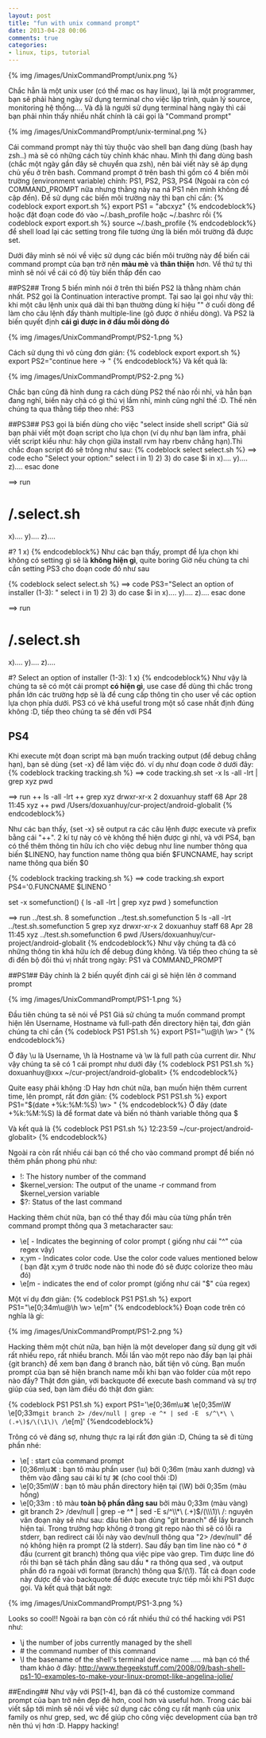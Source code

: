 ```yaml
---
layout: post
title: "fun with unix command prompt"
date: 2013-04-28 00:06
comments: true
categories: 
- linux, tips, tutorial
---
```


{% img /images/UnixCommandPrompt/unix.png %}

Chắc hẳn là một unix user (có thể mac os hay linux), lại là một programmer, bạn sẽ phải hàng ngày sử dụng terminal cho việc lập trình, quản lý source, monitoring hệ thống.... Và đã là người sử dụng terminal hàng ngày thì cái bạn phải nhìn thấy nhiều nhất chính là cái gọi là "Command prompt"

{% img /images/UnixCommandPrompt/unix-terminal.png %}

Cái command prompt này thì tùy thuộc vào shell bạn đang dùng (bash hay zsh..) mà sẽ có những cách tùy chỉnh khác nhau. Mình thì đang dùng bash (chắc một ngày gần đây sẽ chuyển qua zsh), nên bài viết này sẽ áp dụng chủ yếu ở trên bash. Command prompt ở trên bash thì gồm có 4 biến môi trường (environment variable) chính: PS1, PS2, PS3, PS4 (Ngoài ra còn có COMMAND_PROMPT nữa nhưng thằng này na ná PS1 nên mình không đề cập đến). Để sử dụng các biến môi trường này thì bạn chỉ cần:
{% codeblock export export.sh %}
export PS1 = "abcxyz"
{% endcodeblock%}
hoặc đặt đoạn code đó vào ~/.bash_profile hoặc ~/.bashrc rồi 
{% codeblock export export.sh %}
source ~/.bash_profile 
{% endcodeblock%}
để shell load lại các setting trong file tương ứng là biến môi trường đã được set.

Dưới đây mình sẽ nói về việc sử dụng các biến môi trường này để biến cái command prompt của bạn trở nên **màu mè** và **thân thiện** hơn. Về thứ tự thì mình sẽ nói về cái có độ tùy biến thấp đến cao

##PS2##
Trong 5 biến mình nói ở trên thì biến PS2 là thằng nhàm chán nhất. PS2 gọi là Continuation interactive prompt. Tại sao lại gọi như vậy thì: khi một câu lệnh unix quá dài thì bạn thường dùng kí hiệu "\" ở cuối dòng để làm cho câu lệnh đấy thành multiple-line (gõ được ở nhiều dòng). Và PS2 là biến quyết định **cái gì được in ở đầu mỗi dòng đó**

{% img /images/UnixCommandPrompt/PS2-1.png %}

Cách sử dụng thì vô cùng đơn giản:
{% codeblock export export.sh %}
export PS2="continue here -> "
{% endcodeblock%}
Và kết quả là:

{% img /images/UnixCommandPrompt/PS2-2.png %}

Chắc bạn cũng đã hình dung ra cách dùng PS2 thế nào rồi nhỉ, và hẳn bạn đang nghĩ, biến này chả có gì thú vị lắm nhỉ, mình cũng nghĩ thế :D. Thế nên chúng ta qua thằng tiếp theo nhé: PS3

##PS3##
PS3 gọi là biến dùng cho việc "select inside shell script"
Giả sử bạn phải viết một đoạn script cho lựa chọn (ví dụ như bạn làm infra, phải viết script kiểu như: hãy chọn giữa install rvm hay rbenv chẳng hạn).Thì chắc đoạn script đó sẽ trông như sau:
{% codeblock select select.sh %}
==> code
echo "Select your option:"
select i in 1) 2) 3)
do
  case $i in 
    x)....
    y)....
    z)....
  esac
done

==> run
# /.select.sh
x)....
y)....
z)....

#? 1
x)
{% endcodeblock%}
Như các bạn thấy, prompt để lựa chọn khi không có setting gì sẽ là **không hiện gì**, quite boring 
Giờ nếu chúng ta chỉ cần setting PS3 cho đoạn code đó như sau

{% codeblock select select.sh %}
==> code
PS3="Select an option of installer (1-3): "
select i in 1) 2) 3)
do
  case $i in 
    x)....
    y)....
    z)....
  esac
done

==> run
# /.select.sh
x)....
y)....
z)....

#? Select an option of installer (1-3): 1
x)
{% endcodeblock%}
Như vậy là chúng ta sẽ có một cái prompt **có hiện gì**, use case để dùng thì chắc trong phần lớn các trường hợp sẽ là để cung cấp thông tin cho user về các option lựa chọn phía dưới. PS3 có vẻ khá useful trong một số case nhất định đúng không :D, tiếp theo chúng ta sẽ đến với PS4 

## PS4 ##
Khi execute một đoạn script mà bạn muốn tracking output (để debug chẳng hạn), bạn sẽ dùng {set -x} để làm việc đó. ví dụ như đoạn code ở dưới đây:
{% codeblock tracking tracking.sh %}
==> code tracking.sh
set -x
ls -all -lrt | grep xyz
pwd

==> run
++ ls -all -lrt
++ grep xyz
drwxr-xr-x   2 doxuanhuy  staff   68 Apr 28 11:45 xyz
++ pwd
/Users/doxuanhuy/cur-project/android-globalit
{% endcodeblock%}

Như các bạn thấy, {set -x} sẽ output ra các câu lệnh được execute và prefix bằng cái "++". 2 kí tự này có vè không thể hiện được gì nhỉ, và với PS4, bạn có thể thêm thông tin hữu ích cho việc debug như line number thông qua biến $LINENO, hay function name thông qua biến $FUNCNAME, hay script name thông qua biến $0

{% codeblock tracking tracking.sh %}
==> code tracking.sh
export PS4='$0.$FUNCNAME $LINENO '

set -x
somefunction() {
    ls -all -lrt | grep xyz
      pwd
}
somefunction

==> run
../test.sh. 8 somefunction
../test.sh.somefunction 5 ls -all -lrt
../test.sh.somefunction 5 grep xyz
drwxr-xr-x   2 doxuanhuy  staff   68 Apr 28 11:45 xyz
../test.sh.somefunction 6 pwd
/Users/doxuanhuy/cur-project/android-globalit
{% endcodeblock%}
Như vậy chúng ta đã có những thông tin khá hữu ích để debug đúng không.
Và tiếp theo chúng ta sẽ đi đến bộ đôi thú vị nhất trong ngày: PS1 và COMMAND_PROMPT

##PS1##
Đây chính là 2 biến quyết định cái gì sẽ hiện lên ở command prompt

{% img /images/UnixCommandPrompt/PS1-1.png %}

Đầu tiên chúng ta sẽ nói về PS1
Giả sử chúng ta muốn command prompt hiện lên Username, Hostname và full-path đến directory hiện tại, đơn giản chúng ta chỉ cần
{% codeblock PS1 PS1.sh %}
export PS1="\u@\h \w> "
{% endcodeblock%}

Ở đây \u là Username, \h là Hostname và \w là full path của current dir.
Như vậy chúng ta sẽ có 1 cái prompt như dưới đây 
{% codeblock PS1 PS1.sh %}
doxuanhuy@xxx ~/cur-project/android-globalit> 
{% endcodeblock%}

Quite easy phải không :D
Hay hơn chút nữa, bạn muốn hiện thêm current time, lên prompt, rất đơn giản:
{% codeblock PS1 PS1.sh %}
export PS1="\$(date +%k:%M:%S) \w> "
{% endcodeblock%}
Ở đây (date +%k:%M:%S) là để format date và biến nó thành variable thông qua $

Và kết quả là
{% codeblock PS1 PS1.sh %}
12:23:59 ~/cur-project/android-globalit> 
{% endcodeblock%}

Ngoài ra còn rất nhiều cái bạn có thể cho vào command prompt để biến nó thêm phần phong phú như:

*  \!: The history number of the command
*  $kernel_version: The output of the uname -r command from $kernel_version variable
*  \$?: Status of the last command

Hacking thêm chút nữa, bạn có thể thay đổi màu của từng phần trên command prompt thông qua 3 metacharacter sau:

*  \e[ - Indicates the beginning of color prompt ( giống như cái "^" của regex vậy)
*  x;ym - Indicates color code. Use the color code values mentioned below ( bạn đặt x;ym ở trước node nào thì node đó sẽ được colorize theo màu đó)
*  \e[m - indicates the end of color prompt (giống như cái "$" của regex)

Một ví dụ đơn giản:
{% codeblock PS1 PS1.sh %}
export PS1="\e[0;34m\u@\h \w> \e[m"
{% endcodeblock%}
Đoạn code trên có nghĩa là gì:

{% img /images/UnixCommandPrompt/PS1-2.png %}

Hacking thêm một chút nữa, bạn hiện là một developer đang sử dụng git với rất nhiều repo, rất nhiều branch. Mỗi lần vào một repo nào đấy bạn lại phải {git branch} để xem bạn đang ở branch nào, bất tiện vô cùng. Bạn muốn prompt của bạn sẽ hiện branch name mỗi khi bạn vào folder của một repo nào đấy? Thật đơn giản, với backquote để execute bash command và sự trợ giúp của sed, bạn làm điều đó thật đơn giản:

{% codeblock PS1 PS1.sh %}
export PS1='\e[0;36m\u⌘ \e[0;35m\W \e[0;33m`git branch 2> /dev/null | grep -e ^* | sed -E  s/^\*\ \(.+\)$/\(\1\)\ /`\e[m\]'
{%endcodeblock%}

Trông có vẻ đáng sợ, nhưng thực ra lại rất đơn giản :D, Chúng ta sẽ đi từng phần nhé:

*  \e[ : start của command prompt
*  [0;36m\u⌘ : bạn tô màu phần user (\u) bởi 0;36m (màu xanh dương) và thêm vào đằng sau cái kí tự ⌘ (cho cool thôi :D)
*  \e[0;35m\W : bạn tô màu phần directory hiện tại (\W) bởi 0;35m (màu hồng)
*  \e[0;33m : tô màu **toàn bộ phần đằng sau** bởi màu 0;33m (màu vàng)
*  git branch 2> /dev/null | grep -e ^* | sed -E  s/^\\\\\*\ \(.+\)$/\(\\\\\1\)\ /: nguyên văn đoạn này sẽ như sau: đầu tiên bạn dùng "git branch" để lấy branch hiện tại. Trong trường hợp không ở trong git repo nào thì sẽ có lỗi ra stderr, bạn redirect cái lỗi này vào dev/null thông qua "2> /dev/null" để nó không hiện ra prompt (2 là stderr). Sau đấy bạn tìm line nào có * ở đầu (current git branch) thông qua việc pipe vào grep. Tìm được line đó rồi thì bạn sẽ tách phần đằng sau dấu * ra thông qua sed , và output phần đó ra ngoài với format (branch) thông qua $/\(\1\). Tất cả đoạn code này được để vào backquote để được execute trực tiếp mỗi khi PS1 được gọi. Và kết quả thật bất ngờ:

{% img /images/UnixCommandPrompt/PS1-3.png %}

Looks so cool!!
Ngoài ra bạn còn có rất nhiều thứ có thể hacking với PS1 như:

*  \j the number of jobs currently managed by the shell
*  \# the command number of this command
*  \l the basename of the shell's terminal device name
.....
mà bạn có thể tham khảo ở đây: http://www.thegeekstuff.com/2008/09/bash-shell-ps1-10-examples-to-make-your-linux-prompt-like-angelina-jolie/

##Ending##
Như vậy với PS[1-4], bạn đã có thể customize command prompt của bạn trở nên đẹp đẽ hơn, cool hơn và useful hơn. Trong các bài viết sắp tới mình sẽ nói về việc sử dụng các công cụ rất mạnh của unix family os như grep, sed, wc để giúp cho công việc development của bạn trở nên thú vị hơn :D. Happy hacking!

